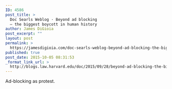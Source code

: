 ```yaml
---
ID: 4586
post_title: >
  Doc Searls Weblog · Beyond ad blocking
  — the biggest boycott in human history
author: James DiGioia
post_excerpt: ""
layout: post
permalink: >
  https://jamesdigioia.com/doc-searls-weblog-beyond-ad-blocking-the-biggest-boycott-in-human-history/
published: true
post_date: 2015-10-05 08:31:53
_format_link_url: >
  http://blogs.law.harvard.edu/doc/2015/09/28/beyond-ad-blocking-the-biggest-boycott-in-human-history/
---
```

Ad-blocking as protest.